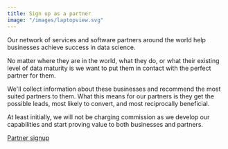 ```yaml
---
title: Sign up as a partner
image: "/images/laptopview.svg"
---
```


Our network of services and software partners around the world help businesses achieve success in data science.

No matter where they are in the world, what they do, or what their existing level of data maturity is we want to put them in contact with the perfect partner for them.

We'll collect information about these businesses and recommend the most suited partners to them. What this means for our partners is they get the possible leads, most likely to convert, and most reciprocally beneficial.

At least initially, we will not be charging commission as we develop our capabilities and start proving value to both businesses and partners. 

[Partner signup](http://eepurl.com/ga2dmj)